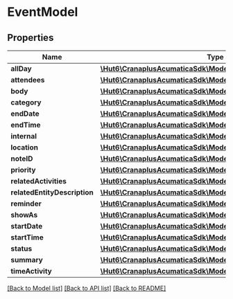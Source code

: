 # EventModel

## Properties
Name | Type | Description | Notes
------------ | ------------- | ------------- | -------------
**allDay** | [**\Hut6\CranaplusAcumaticaSdk\Model\BooleanValueModel**](BooleanValueModel.md) |  | [optional] 
**attendees** | [**\Hut6\CranaplusAcumaticaSdk\Model\EventAttendeeModel[]**](EventAttendeeModel.md) |  | [optional] 
**body** | [**\Hut6\CranaplusAcumaticaSdk\Model\StringValueModel**](StringValueModel.md) |  | [optional] 
**category** | [**\Hut6\CranaplusAcumaticaSdk\Model\StringValueModel**](StringValueModel.md) |  | [optional] 
**endDate** | [**\Hut6\CranaplusAcumaticaSdk\Model\DateTimeValueModel**](DateTimeValueModel.md) |  | [optional] 
**endTime** | [**\Hut6\CranaplusAcumaticaSdk\Model\DateTimeValueModel**](DateTimeValueModel.md) |  | [optional] 
**internal** | [**\Hut6\CranaplusAcumaticaSdk\Model\BooleanValueModel**](BooleanValueModel.md) |  | [optional] 
**location** | [**\Hut6\CranaplusAcumaticaSdk\Model\StringValueModel**](StringValueModel.md) |  | [optional] 
**noteID** | [**\Hut6\CranaplusAcumaticaSdk\Model\GuidValueModel**](GuidValueModel.md) |  | [optional] 
**priority** | [**\Hut6\CranaplusAcumaticaSdk\Model\StringValueModel**](StringValueModel.md) |  | [optional] 
**relatedActivities** | [**\Hut6\CranaplusAcumaticaSdk\Model\EventRelatedActivityModel[]**](EventRelatedActivityModel.md) |  | [optional] 
**relatedEntityDescription** | [**\Hut6\CranaplusAcumaticaSdk\Model\StringValueModel**](StringValueModel.md) |  | [optional] 
**reminder** | [**\Hut6\CranaplusAcumaticaSdk\Model\ReminderDetailModel**](ReminderDetailModel.md) |  | [optional] 
**showAs** | [**\Hut6\CranaplusAcumaticaSdk\Model\StringValueModel**](StringValueModel.md) |  | [optional] 
**startDate** | [**\Hut6\CranaplusAcumaticaSdk\Model\DateTimeValueModel**](DateTimeValueModel.md) |  | [optional] 
**startTime** | [**\Hut6\CranaplusAcumaticaSdk\Model\DateTimeValueModel**](DateTimeValueModel.md) |  | [optional] 
**status** | [**\Hut6\CranaplusAcumaticaSdk\Model\StringValueModel**](StringValueModel.md) |  | [optional] 
**summary** | [**\Hut6\CranaplusAcumaticaSdk\Model\StringValueModel**](StringValueModel.md) |  | [optional] 
**timeActivity** | [**\Hut6\CranaplusAcumaticaSdk\Model\EventTimeActivityModel**](EventTimeActivityModel.md) |  | [optional] 

[[Back to Model list]](../README.md#documentation-for-models) [[Back to API list]](../README.md#documentation-for-api-endpoints) [[Back to README]](../README.md)



